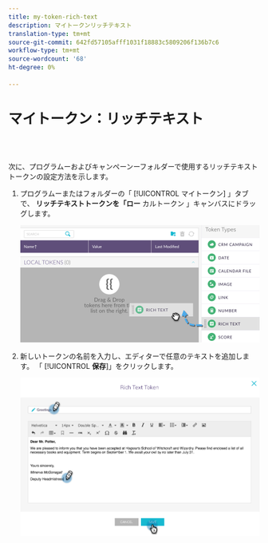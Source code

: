 ```yaml
---
title: my-token-rich-text
description: マイトークンリッチテキスト
translation-type: tm+mt
source-git-commit: 642fd57105afff1031f18883c5809206f136b7c6
workflow-type: tm+mt
source-wordcount: '68'
ht-degree: 0%

---
```



# マイトークン：リッチテキスト

<br> 

次に、プログラムーおよびキャンペーンーフォルダーで使用するリッチテキストトークンの設定方法を示します。

1. プログラムーまたはフォルダーの「 [!UICONTROL マイトークン] 」タブで、 **リッチテキストトークンを「ロー** カルトークン  」キャンバスにドラッグします。

   ![イメージ1](/help/sky/assets/my-tokens/my-token-rich-text/my-token-rich-text-1.png)

1. 新しいトークンの名前を入力し、エディターで任意のテキストを追加します。 「 [!UICONTROL **保存**]」をクリックします。

   ![イメージ2](/help/sky/assets/my-tokens/my-token-rich-text/my-token-rich-text-2.png)
